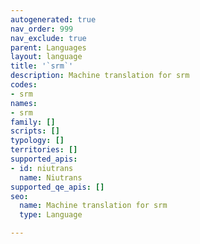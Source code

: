 ```yaml
---
autogenerated: true
nav_order: 999
nav_exclude: true
parent: Languages
layout: language
title: '`srm`'
description: Machine translation for srm
codes:
- srm
names:
- srm
family: []
scripts: []
typology: []
territories: []
supported_apis:
- id: niutrans
  name: Niutrans
supported_qe_apis: []
seo:
  name: Machine translation for srm
  type: Language

---
```


